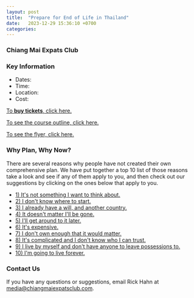 ```yaml
---
layout: post
title:  "Prepare for End of Life in Thailand"
date:   2023-12-29 15:36:10 +0700
categories: 
---
```


### Chiang Mai Expats Club

### Key Information

* Dates:
* Time:
* Location:
* Cost:

[To **buy tickets**, click here.](https://buytickets.at/chaingmaiexpatsclub/1101241)

[To see the course outline, click here.](/assets/2023-12-29-prepare-for-end-of-life-in-thailand/cec-eol-course-outline.pdf)

[To see the flyer, click here.](/assets/2023-12-29-prepare-for-end-of-life-in-thailand/cec-eol-flyer.pdf)

### Why Plan, Why Now?

There are several reasons why people have not created their own comprehensive plan.
We have put together a top 10 list of those reasons take a look and see if any of them
apply to you, and then check out our suggestions by clicking on the ones below
that apply to you.

* [1) It's not something I want to think about.](/markdown/2023-12-29-prepare-for-end-of-life-in-thailand/reason-01.html)
* [2) I don't know where to start.](/markdown/2023-12-29-prepare-for-end-of-life-in-thailand/reason-02.html)
* [3) I already have a will, and another country.](/markdown/2023-12-29-prepare-for-end-of-life-in-thailand/reason-03.html)
* [4) It doesn't matter I'll be gone.](/markdown/2023-12-29-prepare-for-end-of-life-in-thailand/reason-04.html)
* [5) I'll get around to it later.](/markdown/2023-12-29-prepare-for-end-of-life-in-thailand/reason-05.html)
* [6) It's expensive.](/markdown/2023-12-29-prepare-for-end-of-life-in-thailand/reason-06.html)
* [7) I don't own enough that it would matter.](/markdown/2023-12-29-prepare-for-end-of-life-in-thailand/reason-07.html)
* [8) It's complicated and I don't know who I can trust.](/markdown/2023-12-29-prepare-for-end-of-life-in-thailand/reason-08.html)
* [9) I live by myself and don't have anyone to leave possessions to.](/markdown/2023-12-29-prepare-for-end-of-life-in-thailand/reason-09.html)
* [10) I'm going to live forever.](/markdown/2023-12-29-prepare-for-end-of-life-in-thailand/reason-10.html)

### Contact Us

If you have any questions or suggestions, email Rick Hahn at 
[media@chiangmaiexpatsclub.com](mailto:media@chiangmaiexpatsclub.com).
